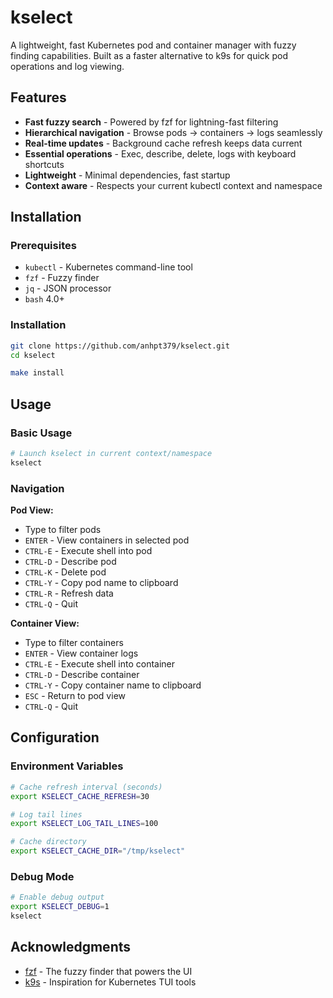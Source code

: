 # kselect

A lightweight, fast Kubernetes pod and container manager with fuzzy finding
capabilities. Built as a faster alternative to k9s for quick pod operations and
log viewing.

## Features

- **Fast fuzzy search** - Powered by fzf for lightning-fast filtering
- **Hierarchical navigation** - Browse pods → containers → logs seamlessly
- **Real-time updates** - Background cache refresh keeps data current
- **Essential operations** - Exec, describe, delete, logs with keyboard shortcuts
- **Lightweight** - Minimal dependencies, fast startup
- **Context aware** - Respects your current kubectl context and namespace

## Installation

### Prerequisites

- `kubectl` - Kubernetes command-line tool
- `fzf` - Fuzzy finder
- `jq` - JSON processor
- `bash` 4.0+

### Installation

```bash
git clone https://github.com/anhpt379/kselect.git
cd kselect

make install
```

## Usage

### Basic Usage

```bash
# Launch kselect in current context/namespace
kselect
```

### Navigation

**Pod View:**
- Type to filter pods
- `ENTER` - View containers in selected pod
- `CTRL-E` - Execute shell into pod
- `CTRL-D` - Describe pod
- `CTRL-K` - Delete pod
- `CTRL-Y` - Copy pod name to clipboard
- `CTRL-R` - Refresh data
- `CTRL-Q` - Quit

**Container View:**
- Type to filter containers
- `ENTER` - View container logs
- `CTRL-E` - Execute shell into container
- `CTRL-D` - Describe container
- `CTRL-Y` - Copy container name to clipboard
- `ESC` - Return to pod view
- `CTRL-Q` - Quit

## Configuration

### Environment Variables

```bash
# Cache refresh interval (seconds)
export KSELECT_CACHE_REFRESH=30

# Log tail lines
export KSELECT_LOG_TAIL_LINES=100

# Cache directory
export KSELECT_CACHE_DIR="/tmp/kselect"
```

### Debug Mode

```bash
# Enable debug output
export KSELECT_DEBUG=1
kselect
```

## Acknowledgments

- [fzf](https://github.com/junegunn/fzf) - The fuzzy finder that powers the UI
- [k9s](https://github.com/derailed/k9s) - Inspiration for Kubernetes TUI tools
